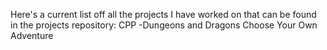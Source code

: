 Here's a current list off all the projects I have worked on that can be found in the projects repository:
	CPP
		-Dungeons and Dragons Choose Your Own Adventure

  
